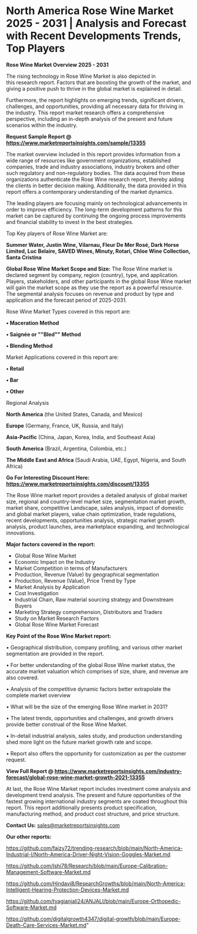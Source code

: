 # North America Rose Wine Market 2025 - 2031 | Analysis and Forecast with Recent Developments Trends, Top Players

<Strong> Rose Wine Market Overview 2025 - 2031</strong>

The rising technology in Rose Wine Market is also depicted in this research report. Factors that are boosting the growth of the market, and giving a positive push to thrive in the global market is explained in detail.

Furthermore, the report highlights on emerging trends, significant drivers, challenges, and opportunities, providing all necessary data for thriving in the industry. This report market research offers a comprehensive perspective, including an in-depth analysis of the present and future scenarios within the industry.

<strong>Request Sample Report @ <a href=https://www.marketreportsinsights.com/sample/13355>https://www.marketreportsinsights.com/sample/13355</a></strong>

The market overview included in this report provides information from a wide range of resources like government organizations, established companies, trade and industry associations, industry brokers and other such regulatory and non-regulatory bodies. The data acquired from these organizations authenticate the Rose Wine research report, thereby aiding the clients in better decision making. Additionally, the data provided in this report offers a contemporary understanding of the market dynamics.

The leading players are focusing mainly on technological advancements in order to improve efficiency. The long-term development patterns for this market can be captured by continuing the ongoing process improvements and financial stability to invest in the best strategies.

Top Key players of Rose Wine Market are:

<strong>Summer Water, Justin Wine, Vilarnau, Fleur De Mer Rosé, Dark Horse Limited, Luc Belaire, SAVED Wines, Minuty, Rotari, Chloe Wine Collection, Santa Cristina</strong>

<strong><b>Global Rose Wine Market Scope and Size:</b></strong>
The Rose Wine market is declared segment by company, region (country), type, and application. Players, stakeholders, and other participants in the global Rose Wine market will gain the market scope as they use the report as a powerful resource. The segmental analysis focuses on revenue and product by type and application and the forecast period of 2025-2031.

Rose Wine Market Types covered in this report are:

<strong>• Maceration Method

• Saignée or ""Bled"" Method

• Blending Method</strong>

Market Applications covered in this report are:

<strong>• Retail

• Bar

• Other</strong> 

Regional Analysis

<strong>North America</strong> (the United States, Canada, and Mexico)

<strong>Europe</strong> (Germany, France, UK, Russia, and Italy)

<strong>Asia-Pacific</strong> (China, Japan, Korea, India, and Southeast Asia)

<strong>South America</strong> (Brazil, Argentina, Colombia, etc.)

<strong>The Middle East and Africa</strong> (Saudi Arabia, UAE, Egypt, Nigeria, and South Africa)

<strong>Go For Interesting Discount Here: <a href=https://www.marketreportsinsights.com/discount/13355>https://www.marketreportsinsights.com/discount/13355</a></strong>

The Rose Wine market report provides a detailed analysis of global market size, regional and country-level market size, segmentation market growth, market share, competitive Landscape, sales analysis, impact of domestic and global market players, value chain optimization, trade regulations, recent developments, opportunities analysis, strategic market growth analysis, product launches, area marketplace expanding, and technological innovations.

<strong><b>Major factors covered in the report:</b></strong>
<ul>
  <li>Global Rose Wine Market </li>
  <li>Economic Impact on the Industry</li>
  <li>Market Competition in terms of Manufacturers</li>
  <li>Production, Revenue (Value) by geographical segmentation</li>
  <li>Production, Revenue (Value), Price Trend by Type</li>
  <li>Market Analysis by Application</li>
  <li>Cost Investigation</li>
  <li>Industrial Chain, Raw material sourcing strategy and Downstream Buyers</li>
  <li>Marketing Strategy comprehension, Distributors and Traders</li>
  <li>Study on Market Research Factors</li>
  <li>Global Rose Wine Market Forecast</li>
</ul>

<strong><b>Key Point of the Rose Wine Market report:</b></strong>

• Geographical distribution, company profiling, and various other market segmentation are provided in the report.

• For better understanding of the global Rose Wine market status, the accurate market valuation which comprises of size, share, and revenue are also covered.

• Analysis of the competitive dynamic factors better extrapolate the complete market overview

• What will be the size of the emerging Rose Wine market in 2031?

• The latest trends, opportunities and challenges, and growth drivers provide better construal of the Rose Wine Market.

• In-detail industrial analysis, sales study, and production understanding shed more light on the future market growth rate and scope.

• Report also offers the opportunity for customization as per the customer request.

<strong><b>View Full Report @ <a href=https://www.marketreportsinsights.com/industry-forecast/global-rose-wine-market-growth-2021-13355>https://www.marketreportsinsights.com/industry-forecast/global-rose-wine-market-growth-2021-13355</a></b></strong>


At last, the Rose Wine Market report includes investment come analysis and development trend analysis. The present and future opportunities of the fastest growing international industry segments are coated throughout this report. This report additionally presents product specification, manufacturing method, and product cost structure, and price structure.

<strong>Contact Us:</strong>
sales@marketreportsinsights.com

<strong>Our other reports:</strong>

<a href=https://github.com/faizy72/trending-research/blob/main/North-America-Industrial-I/North-America-Driver-Night-Vision-Goggles-Market.md>https://github.com/faizy72/trending-research/blob/main/North-America-Industrial-I/North-America-Driver-Night-Vision-Goggles-Market.md</a>

<a href=https://github.com/Ishi78/Research/blob/main/Europe-Calibration-Management-Software-Market.md>https://github.com/Ishi78/Research/blob/main/Europe-Calibration-Management-Software-Market.md</a>

<a href=https://github.com/Hindavi8/ResearchGrowths/blob/main/North-America-Intelligent-Hearing-Protection-Devices-Market.md>https://github.com/Hindavi8/ResearchGrowths/blob/main/North-America-Intelligent-Hearing-Protection-Devices-Market.md</a>

<a href=https://github.com/tyagianjali24/ANJALI/blob/main/Europe-Orthopedic-Software-Market.md>https://github.com/tyagianjali24/ANJALI/blob/main/Europe-Orthopedic-Software-Market.md</a>

<a href=https://github.com/digitalgrowth4347/digital-growth/blob/main/Europe-Death-Care-Services-Market.md>https://github.com/digitalgrowth4347/digital-growth/blob/main/Europe-Death-Care-Services-Market.md</a>"

